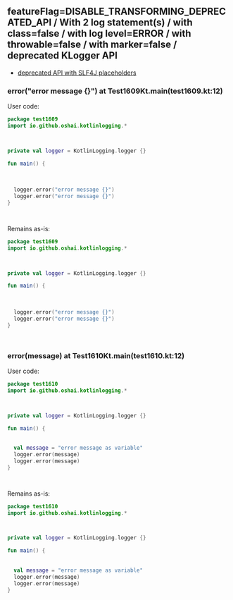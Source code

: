 ## featureFlag=DISABLE_TRANSFORMING_DEPRECATED_API / With 2 log statement(s) / with class=false / with log level=ERROR / with throwable=false / with marker=false / deprecated KLogger API

* [deprecated API with SLF4J placeholders](deprecated-slf4j-placeholders.md)

###  error("error message {}") at Test1609Kt.main(test1609.kt:12)

User code:
```kotlin
package test1609
import io.github.oshai.kotlinlogging.*



private val logger = KotlinLogging.logger {}

fun main() {
  
  
  
  logger.error("error message {}")
  logger.error("error message {}")
}




```
  
Remains as-is:
```kotlin
package test1609
import io.github.oshai.kotlinlogging.*



private val logger = KotlinLogging.logger {}

fun main() {
  
  
  
  logger.error("error message {}")
  logger.error("error message {}")
}




```

###  error(message) at Test1610Kt.main(test1610.kt:12)

User code:
```kotlin
package test1610
import io.github.oshai.kotlinlogging.*



private val logger = KotlinLogging.logger {}

fun main() {
  
  
  val message = "error message as variable"
  logger.error(message)
  logger.error(message)
}




```
  
Remains as-is:
```kotlin
package test1610
import io.github.oshai.kotlinlogging.*



private val logger = KotlinLogging.logger {}

fun main() {
  
  
  val message = "error message as variable"
  logger.error(message)
  logger.error(message)
}




```
